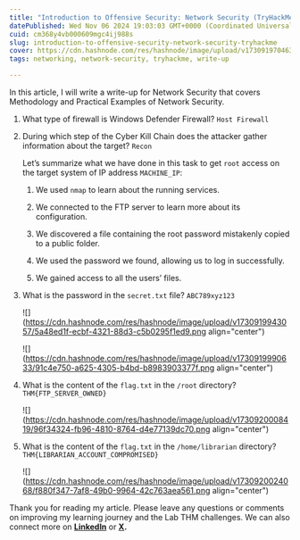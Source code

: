 ```yaml
---
title: "Introduction to Offensive Security: Network Security (TryHackMe)"
datePublished: Wed Nov 06 2024 19:03:03 GMT+0000 (Coordinated Universal Time)
cuid: cm368y4vb000609mgc4ij988s
slug: introduction-to-offensive-security-network-security-tryhackme
cover: https://cdn.hashnode.com/res/hashnode/image/upload/v1730919704638/047eb067-9862-4534-b43d-e18325074bd6.png
tags: networking, network-security, tryhackme, write-up

---
```


In this article, I will write a write-up for Network Security that covers Methodology and Practical Examples of Network Security.

1. What type of firewall is Windows Defender Firewall? `Host Firewall`
    
2. During which step of the Cyber Kill Chain does the attacker gather information about the target? `Recon`  
      
    
    Let’s summarize what we have done in this task to get `root` access on the target system of IP address `MACHINE_IP`:
    
    1. We used `nmap` to learn about the running services.
        
    2. We connected to the FTP server to learn more about its configuration.
        
    3. We discovered a file containing the root password mistakenly copied to a public folder.
        
    4. We used the password we found, allowing us to log in successfully.
        
    5. We gained access to all the users’ files.  
        
3. What is the password in the `secret.txt` file? `ABC789xyz123`  
    
    ![](https://cdn.hashnode.com/res/hashnode/image/upload/v1730919943057/5a48ed1f-ecbf-4321-88d3-c5b0295f1ed9.png align="center")
    
    ![](https://cdn.hashnode.com/res/hashnode/image/upload/v1730919990633/91c4e750-a625-4305-b4bd-b8983903377f.png align="center")
    
      
    
4. What is the content of the `flag.txt` in the `/root` directory? `THM{FTP_SERVER_OWNED}`
    
    ![](https://cdn.hashnode.com/res/hashnode/image/upload/v1730920008419/96f34324-fb96-4810-8764-d4e77139dc70.png align="center")
    
5. What is the content of the `flag.txt` in the `/home/librarian` directory? `THM{LIBRARIAN_ACCOUNT_COMPROMISED}`
    
    ![](https://cdn.hashnode.com/res/hashnode/image/upload/v1730920024068/f880f347-7af8-49b0-9964-42c763aea561.png align="center")
    

  
Thank you for reading my article. Please leave any questions or comments on improving my learning journey and the Lab THM challenges. We can also connect more on [**LinkedIn**](https://www.linkedin.com/in/sharon-jebitok) or [**X**](https://x.com/SharonJebitok)**.**